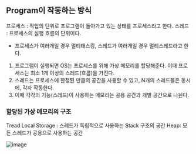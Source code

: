 ## Program이 작동하는 방식
프로세스 : 작업의 단위로 프로그램이 돌아가고 있는 상태를 프로세스라고 한다.
스레드 : 프로세스의 실행 흐름의 단위이다.
* 프로세스가 여러개일 경우 멀티태스킹, 스레드가 여러개일 경우 멀티스레드라고 한다.

1. 프로그램이 실행되면 OS는 프로세스를 위해 가상 메모리를 할당해준다. 이때 프로세스는 최소 1개 이상의 스레드(흐름)을 가진다.
2. 스레드는 프로세스에 한정된 만큼의 공간을 사용할 수 있고, N개의 스레드들은 동시에, 각자 작동한다.
3. 이때 각각의 기능(스레드)이 사용하는 메모리는 공용 공간과 개별 공간으로 나뉜다.


### 할당된 가상 메모리의 구조
Tread Local Storage : 스레드가 독립적으로 사용하는 Stack 구조의 공간
Heap: 모든 스레드가 공용으로 사용하는 공간

![image](https://github.com/user-attachments/assets/6aa4a660-f482-468d-a1b8-1f89a128ab69)
